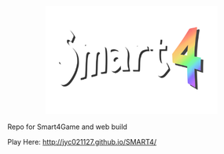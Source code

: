 <p align="center">
  <img src="/Assets/UI/title.png" width="350" title="hover text">
</p>

Repo for Smart4Game and web build 

Play Here: http://jyc021127.github.io/SMART4/


